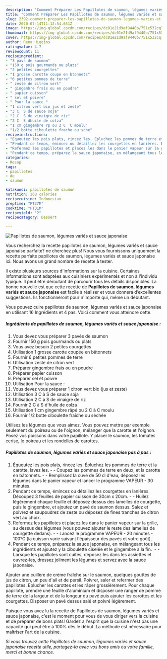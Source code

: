 ```yaml
---
description: "Comment Préparer Les Papillotes de saumon, légumes variés et sauce japonaise"
title: "Comment Préparer Les Papillotes de saumon, légumes variés et sauce japonaise"
slug: 2392-comment-preparer-les-papillotes-de-saumon-legumes-varies-et-sauce-japonaise
date: 2020-07-14T11:12:54.651Z
image: https://img-global.cpcdn.com/recipes/dc01e21d9af9440b/751x532cq70/papillotes-de-saumon-legumes-varies-et-sauce-japonaise-photo-principale-de-la-recette.jpg
thumbnail: https://img-global.cpcdn.com/recipes/dc01e21d9af9440b/751x532cq70/papillotes-de-saumon-legumes-varies-et-sauce-japonaise-photo-principale-de-la-recette.jpg
cover: https://img-global.cpcdn.com/recipes/dc01e21d9af9440b/751x532cq70/papillotes-de-saumon-legumes-varies-et-sauce-japonaise-photo-principale-de-la-recette.jpg
author: Rena Higgins
ratingvalue: 4.7
reviewcount: 11
recipeingredient:
- "3 pavs de saumon"
- "150 g pois gourmands ou plats"
- "2 petites courgettes"
- "1 grosse carotte coupe en btonnets"
- "6 petites pommes de terre"
- " zeste de citron vert"
- " gingembre frais ou en poudre"
- " papier cuisson"
- " sel et poivre"
- " Pour la sauce "
- "1 citron vert bio jus et zeste"
- "3 C  S de sauce soja"
- "2 C  S de vinaigre de riz"
- "2 C  S dhuile de colza"
- "1 cm gingembre rp ou 2 C  C moulu"
- "1/2 botte ciboulette frache ou sche"
recipeinstructions:
- "Équeutez les pois plats, rincez les. Épluchez les pommes de terre et la carotte, lavez les.  Coupez les pommes de terre en deux, et la carotte en bâtonnets.  Remplissez la cuve de 50 cl d&#39;eau, déposez les légumes dans le panier vapeur et lancer le programme VAPEUR - 30 minutes."
- "Pendant ce temps, émincez ou détaillez les courgettes en lanières. Découpez 3 feuilles de papier cuisson de 30cm x 20cm.  Huilez légèrement chaque feuille et déposez dessus des lamelles de courgette, puis le gingembre, et ajoutez un pavé de saumon dessus. Salez et poivrez et saupoudrez de zeste ou déposez de fines tranches de citron vert au choix."
- "Refermez les papillotes et placez les dans le panier vapeur sur la grille, au dessus des légumes (vous pouvez ajouter le reste des lamelles de courgette dedans).  Lancez le programme VAPEUR - 20 minutes - 100°C (la cuisson varie suivant l&#39;épaisseur des pavés et votre goût)."
- "Pendant ce temps, préparez la sauce japonaise, en mélangeant tous les ingrédients et ajoutez y la ciboulette ciselée et le gingembre à la fin.   Lorsque les papillotes sont cuites, déposez les dans les assiettes et ouvrez-les, dressez joliment les légumes et servez avec la sauce japonaise."
categories:
- Resep
tags:
- papillotes
- de
- saumon

katakunci: papillotes de saumon 
nutrition: 268 calories
recipecuisine: Indonesian
preptime: "PT37M"
cooktime: "PT31M"
recipeyield: "2"
recipecategory: Dessert

---
```



![Papillotes de saumon, légumes variés et sauce japonaise](https://img-global.cpcdn.com/recipes/dc01e21d9af9440b/751x532cq70/papillotes-de-saumon-legumes-varies-et-sauce-japonaise-photo-principale-de-la-recette.jpg)

Vous recherchez la recette papillotes de saumon, légumes variés et sauce japonaise parfaite? ne cherchez plus! Nous vous fournissons uniquement la recette parfaite papillotes de saumon, légumes variés et sauce japonaise ici. Nous avons un grand nombre de recette à tester.

Il existe plusieurs sources d'informations sur la cuisine. Certaines informations sont adaptées aux cuisiniers expérimentés et non à l'individu typique. Il peut être déroutant de parcourir tous les détails disponibles. La bonne nouvelle est que cette recette de <strong> Papillotes de saumon, légumes variés et sauce japonaise </strong> est facile à réaliser et vous donnera d’excellentes suggestions. Ils fonctionneront pour n'importe qui, même un débutant.

<!--inarticleads1-->

Vous pouvez cuire papillotes de saumon, légumes variés et sauce japonaise en utilisant 16 Ingrédients et 4 pas. Voici comment vous atteindre cette.

##### Ingrédients de papillotes de saumon, légumes variés et sauce japonaise :

1. Vous devez vous préparer 3 pavés de saumon
1. Fournir 150 g pois gourmands ou plats
1. Vous avez besoin 2 petites courgettes
1. Utilisation 1 grosse carotte coupée en bâtonnets
1. Fournir 6 petites pommes de terre
1. Utilisation  zeste de citron vert
1. Préparer  gingembre frais ou en poudre
1. Préparer  papier cuisson
1. Préparer  sel et poivre
1. Utilisation  Pour la sauce :
1. Vous devez vous préparer 1 citron vert bio (jus et zeste)
1. Utilisation 3 C à S de sauce soja
1. Utilisation 2 C à S de vinaigre de riz
1. Fournir 2 C à S d&#39;huile de colza
1. Utilisation 1 cm gingembre râpé ou 2 C à C moulu
1. Fournir 1/2 botte ciboulette fraîche ou séchée


Utilisez les légumes que vous aimez. Vous pouvez mettre par exemple seulement du poireau ou de l&#39;oignon, mélanger que la carotte et l&#39;oignon. Posez vos poissons dans votre papillote. Y placer le saumon, les tomates cerise, le poireau et les rondelles de carottes. 

<!--inarticleads2-->

##### Papillotes de saumon, légumes variés et sauce japonaise pas à pas :

1. Équeutez les pois plats, rincez les. Épluchez les pommes de terre et la carotte, lavez les. -  - Coupez les pommes de terre en deux, et la carotte en bâtonnets. -  - Remplissez la cuve de 50 cl d&#39;eau, déposez les légumes dans le panier vapeur et lancer le programme VAPEUR - 30 minutes.
1. Pendant ce temps, émincez ou détaillez les courgettes en lanières. Découpez 3 feuilles de papier cuisson de 30cm x 20cm. -  - Huilez légèrement chaque feuille et déposez dessus des lamelles de courgette, puis le gingembre, et ajoutez un pavé de saumon dessus. Salez et poivrez et saupoudrez de zeste ou déposez de fines tranches de citron vert au choix.
1. Refermez les papillotes et placez les dans le panier vapeur sur la grille, au dessus des légumes (vous pouvez ajouter le reste des lamelles de courgette dedans). -  - Lancez le programme VAPEUR - 20 minutes - 100°C (la cuisson varie suivant l&#39;épaisseur des pavés et votre goût).
1. Pendant ce temps, préparez la sauce japonaise, en mélangeant tous les ingrédients et ajoutez y la ciboulette ciselée et le gingembre à la fin.  -  - Lorsque les papillotes sont cuites, déposez les dans les assiettes et ouvrez-les, dressez joliment les légumes et servez avec la sauce japonaise.


Ajouter une cuillère de crème fraîche sur le saumon, quelques gouttes de jus de citron, un peu d&#39;ail et de persil. Poivrer, saler et refermer des papillotes. Eplucher les carottes et les râper grossièrement. Pour chaque papillote, prendre une feuille d&#39;aluminium et disposer une ranger de pomme de terre de la largeur et de la longeur du pavé puis ajouter les carottes et les courgettes. Disposer un pavé dessus salé et poivré légèrement. 

<!--inarticleads1-->

<p>
Puisque vous avez lu la recette de Papillotes de saumon, légumes variés et sauce japonaise, c'est le moment pour vous de vous diriger vers la cuisine et de préparer de bons plats! Gardez à l'esprit que la cuisine n'est pas une capacité qui peut être à 100% dès le début. La méthode est nécessaire pour maîtriser l'art de la cuisine.
</p>

<p>
<i>Si vous trouvez cette Papillotes de saumon, légumes variés et sauce japonaise recette utile, partagez-la avec vos bons amis ou votre famille, merci et bonne chance.</i>
</p>
